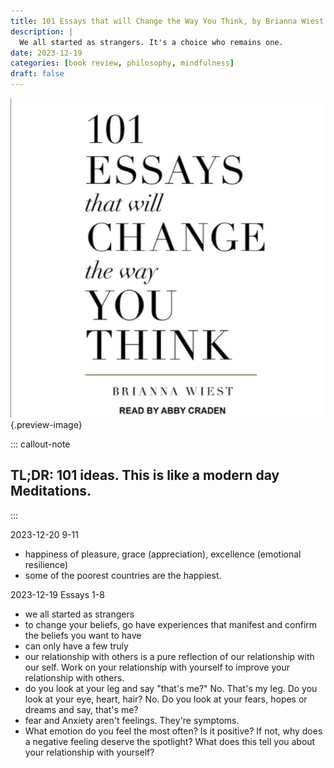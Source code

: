 ```yaml
---
title: 101 Essays that will Change the Way You Think, by Brianna Wiest
description: |
  We all started as strangers. It's a choice who remains one. 
date: 2023-12-19
categories: [book review, philosophy, mindfulness]
draft: false
---
```


![](photo.jpeg){.preview-image}

::: callout-note
## TL;DR: 101 ideas. This is like a modern day Meditations. 
:::

2023-12-20 9-11

- happiness of pleasure, grace (appreciation), excellence (emotional resilience)
- some of the poorest countries are the happiest. 


2023-12-19 Essays 1-8

- we all started as strangers 
- to change your beliefs, go have experiences that manifest and confirm the beliefs you want to have
- can only have a few truly 
- our relationship with others is a pure reflection of our relationship with our self. Work on your relationship with yourself to improve your relationship with others. 
- do you look at your leg and say "that's me?" No. That's my leg. Do you look at your eye, heart, hair? No. Do you look at your fears, hopes or dreams and say, that's me? 
- fear and Anxiety aren't feelings. They're symptoms.
- What emotion do you feel the most often? Is it positive? If not, why does a negative feeling deserve the spotlight? What does this tell you about your relationship with yourself?



